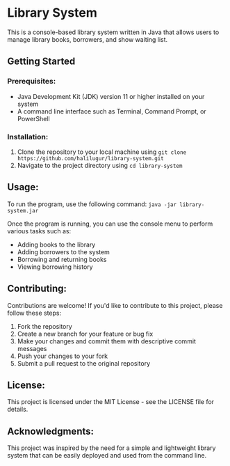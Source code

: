 # Library System

This is a console-based library system written in Java that allows users to manage library books, borrowers, and show waiting list.

## Getting Started

### Prerequisites:
- Java Development Kit (JDK) version 11 or higher installed on your system
- A command line interface such as Terminal, Command Prompt, or PowerShell

### Installation:
1. Clone the repository to your local machine using `git clone https://github.com/halilugur/library-system.git`
2. Navigate to the project directory using `cd library-system`

## Usage:
To run the program, use the following command:
`java -jar library-system.jar`

Once the program is running, you can use the console menu to perform various tasks such as:
- Adding books to the library
- Adding borrowers to the system
- Borrowing and returning books
- Viewing borrowing history

## Contributing:
Contributions are welcome! If you'd like to contribute to this project, please follow these steps:
1. Fork the repository
2. Create a new branch for your feature or bug fix
3. Make your changes and commit them with descriptive commit messages
4. Push your changes to your fork
5. Submit a pull request to the original repository

## License:
This project is licensed under the MIT License - see the LICENSE file for details.

## Acknowledgments:
This project was inspired by the need for a simple and lightweight library system that can be easily deployed and used from the command line.
